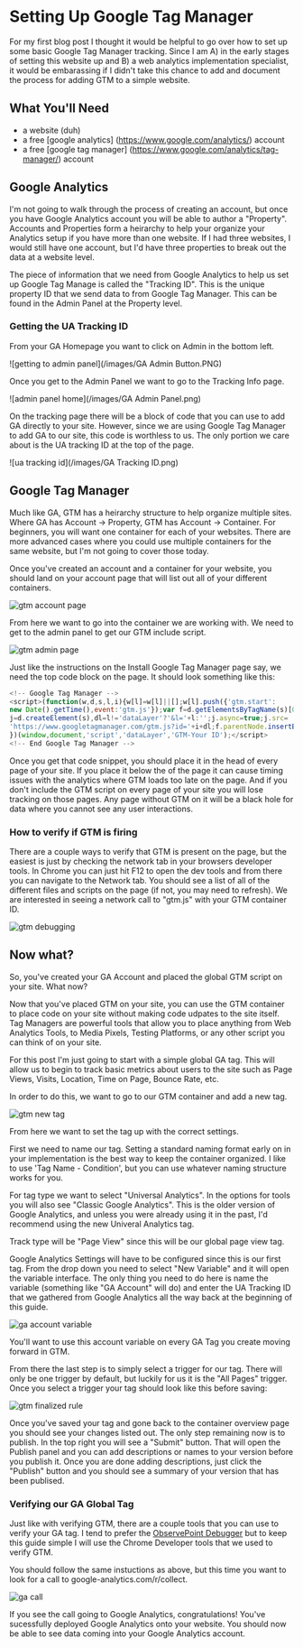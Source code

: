 # Setting Up Google Tag Manager

For my first blog post I thought it would be helpful to go over how to set up some basic Google Tag Manager tracking. Since I am A) in the early stages of setting this website up and B) a web analytics implementation specialist, it would be embarassing if I didn't take this chance to add and document the process for adding GTM to a simple website.

## What You'll Need

* a website (duh)
* a free [google analytics] (https://www.google.com/analytics/) account
* a free [google tag manager] (https://www.google.com/analytics/tag-manager/) account

## Google Analytics

I'm not going to walk through the process of creating an account, but once you have Google Analytics account you will be able to author a "Property". Accounts and Properties form a heirarchy to help your organize your Analytics setup if you have more than one website. If I had three websites, I would still have one account, but I'd have three properties to break out the data at a website level.

The piece of information that we need from Google Analytics to help us set up Google Tag Manage is called the "Tracking ID". This is the unique property ID that we send data to from Google Tag Manager. This can be found in the Admin Panel at the Property level.

### Getting the UA Tracking ID

From your GA Homepage you want to click on Admin in the bottom left.

![getting to admin panel](/images/GA Admin Button.PNG)

Once you get to the Admin Panel we want to go to the Tracking Info page.

![admin panel home](/images/GA Admin Panel.png)

On the tracking page there will be a block of code that you can use to add GA directly to your site. However, since we are using Google Tag Manager to add GA to our site, this code is worthless to us. The only portion we care about is the UA tracking ID at the top of the page.

![ua tracking id](/images/GA Tracking ID.png)

## Google Tag Manager

Much like GA, GTM has a heirarchy structure to help organize multiple sites. Where GA has Account -> Property, GTM has Account -> Container. For beginners, you will want one container for each of your websites. There are more advanced cases where you could use multiple containers for the same website, but I'm not going to cover those today.

Once you've created an account and a container for your website, you should land on your account page that will list out all of your different containers.

![gtm account page](/images/gtm-account-panel.PNG)

From here we want to go into the container we are working with. We need to get to the admin panel to get our GTM include script.

![gtm admin page](/images/gtm-admin-panel.png)

Just like the instructions on the Install Google Tag Manager page say, we need the top code block on the page. It should look something like this:

```javascript
<!-- Google Tag Manager -->
<script>(function(w,d,s,l,i){w[l]=w[l]||[];w[l].push({'gtm.start':
new Date().getTime(),event:'gtm.js'});var f=d.getElementsByTagName(s)[0],
j=d.createElement(s),dl=l!='dataLayer'?'&l='+l:'';j.async=true;j.src=
'https://www.googletagmanager.com/gtm.js?id='+i+dl;f.parentNode.insertBefore(j,f);
})(window,document,'script','dataLayer','GTM-Your ID');</script>
<!-- End Google Tag Manager -->
```

Once you get that code snippet, you should place it in the head of every page of your site. If you place it below the <head> of the page it can cause timing issues with the analytics where GTM loads too late on the page. And if you don't include the GTM script on every page of your site you will lose tracking on those pages. Any page without GTM on it will be a black hole for data where you cannot see any user interactions.

### How to verify if GTM is firing

There are a couple ways to verify that GTM is present on the page, but the easiest is just by checking the network tab in your browsers developer tools. In Chrome you can just hit F12 to open the dev tools and from there you can navigate to the Network tab. You should see a list of all of the different files and scripts on the page (if not, you may need to refresh). We are interested in seeing a network call to "gtm.js" with your GTM container ID.

![gtm debugging](/images/gtm-debug.png)

## Now what?

So, you've created your GA Account and placed the global GTM script on your site. What now?

Now that you've placed GTM on your site, you can use the GTM container to place code on your site without making code udpates to the site itself. Tag Managers are powerful tools that allow you to place anything from Web Analytics Tools, to Media Pixels, Testing Platforms, or any other script you can think of on your site.

For this post I'm just going to start with a simple global GA tag. This will allow us to begin to track basic metrics about users to the site such as Page Views, Visits, Location, Time on Page, Bounce Rate, etc.

In order to do this, we want to go to our GTM container and add a new tag.

![gtm new tag](/images/gtm-add-new.png)

From here we want to set the tag up with the correct settings. 

First we need to name our tag. Setting a standard naming format early on in your implementation is the best way to keep the container organized. I like to use 'Tag Name - Condition', but you can use whatever naming structure works for you.

For tag type we want to select "Universal Analytics". In the options for tools you will also see "Classic Google Analytics". This is the older version of Google Analytics, and unless you were already using it in the past, I'd recommend using the new Univeral Analytics tag.

Track type will be "Page View" since this will be our global page view tag.

Google Analytics Settings will have to be configured since this is our first tag. From the drop down you need to select "New Variable" and it will open the variable interface. The only thing you need to do here is name the variable (something like "GA Account" will do) and enter the UA Tracking ID that we gathered from Google Analytics all the way back at the beginning of this guide.

![ga account variable](/images/ga-account-variable.png)

You'll want to use this account variable on every GA Tag you create moving forward in GTM.

From there the last step is to simply select a trigger for our tag. There will only be one trigger by default, but luckily for us it is the "All Pages" trigger. Once you select a trigger your tag should look like this before saving:

![gtm finalized rule](/images/gtm-rule.png)

Once you've saved your tag and gone back to the container overview page you should see your changes listed out. The only step remaining now is to publish. In the top right you will see a "Submit" button. That will open the Publish panel and you can add descriptions or names to your version before you publish it. Once you are done adding descriptions, just click the "Publish" button and you should see a summary of your version that has been publised.

### Verifying our GA Global Tag

Just like with verifying GTM, there are a couple tools that you can use to verify your GA tag. I tend to prefer the [ObservePoint Debugger](https://chrome.google.com/webstore/detail/observepoint-tagdebugger/daejfbkjipkgidckemjjafiomfeabemo) but to keep this guide simple I will use the Chrome Developer tools that we used to verify GTM.

You should follow the same instuctions as above, but this time you want to look for a call to google-analytics.com/r/collect.

![ga call](/images/ga-call.png)

If you see the call going to Google Analytics, congratulations! You've sucessfully deployed Google Analytics onto your website. You should now be able to see data coming into your Google Analytics account.
